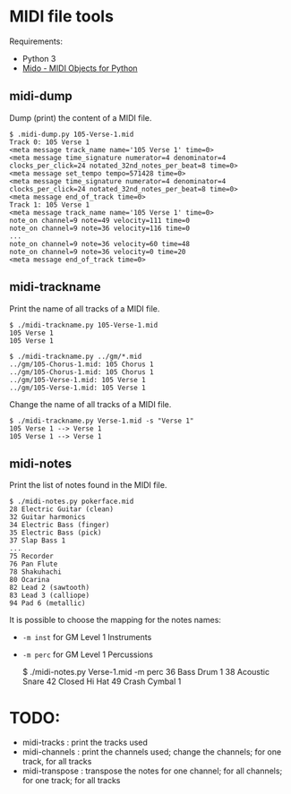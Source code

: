# MIDI file tools

Requirements: 

- Python 3
- [Mido - MIDI Objects for Python](https://mido.readthedocs.io/en/latest/index.html)


## midi-dump

Dump (print) the content of a MIDI file.

    $ .midi-dump.py 105-Verse-1.mid 
    Track 0: 105 Verse 1
    <meta message track_name name='105 Verse 1' time=0>
    <meta message time_signature numerator=4 denominator=4 clocks_per_click=24 notated_32nd_notes_per_beat=8 time=0>
    <meta message set_tempo tempo=571428 time=0>
    <meta message time_signature numerator=4 denominator=4 clocks_per_click=24 notated_32nd_notes_per_beat=8 time=0>
    <meta message end_of_track time=0>
    Track 1: 105 Verse 1
    <meta message track_name name='105 Verse 1' time=0>
    note_on channel=9 note=49 velocity=111 time=0
    note_on channel=9 note=36 velocity=116 time=0
    ...
    note_on channel=9 note=36 velocity=60 time=48
    note_on channel=9 note=36 velocity=0 time=20
    <meta message end_of_track time=0>


## midi-trackname

Print the name of all tracks of a MIDI file.

    $ ./midi-trackname.py 105-Verse-1.mid 
    105 Verse 1
    105 Verse 1
    
    $ ./midi-trackname.py ../gm/*.mid
    ../gm/105-Chorus-1.mid: 105 Chorus 1
    ../gm/105-Chorus-1.mid: 105 Chorus 1
    ../gm/105-Verse-1.mid: 105 Verse 1
    ../gm/105-Verse-1.mid: 105 Verse 1

Change the name of all tracks of a MIDI file.

    $ ./midi-trackname.py Verse-1.mid -s "Verse 1"
    105 Verse 1 --> Verse 1
    105 Verse 1 --> Verse 1

## midi-notes

Print the list of notes found in the MIDI file.

    $ ./midi-notes.py pokerface.mid 
    28 Electric Guitar (clean)
    32 Guitar harmonics
    34 Electric Bass (finger)
    35 Electric Bass (pick)
    37 Slap Bass 1
    ...
    75 Recorder
    76 Pan Flute
    78 Shakuhachi
    80 Ocarina
    82 Lead 2 (sawtooth)
    83 Lead 3 (calliope)
    94 Pad 6 (metallic)

It is possible to choose the mapping for the notes names:

- `-m inst` for GM Level 1 Instruments
- `-m perc` for GM Level 1 Percussions


    $ ./midi-notes.py Verse-1.mid -m perc
    36 Bass Drum 1
    38 Acoustic Snare
    42 Closed Hi Hat
    49 Crash Cymbal 1

# TODO:

- midi-tracks : print the tracks used
- midi-channels : print the channels used; change the channels; for one track, for all tracks
- midi-transpose : transpose the notes for one channel; for all channels; for one track; for all tracks

